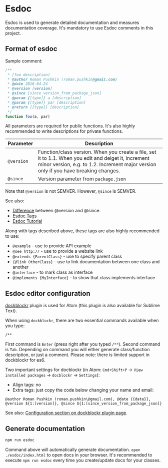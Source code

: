 # Esdoc

Esdoc is used to generate detailed documentation and measures documentation coverage.
It's mandatory to use Esdoc comments in this project.

## Format of esdoc

Sample comment:

```javascript
/**
 * [foo description]
 * @author Roman Pushkin (roman.pushkin@gmail.com)
 * @date 2016-04-24
 * @version [version]
 * @since [since_version_from_package_json]
 * @param {[type]} a [description]
 * @param {[type]} par [description]
 * @return {[type]} [description]
 */
function foo(a, par)
```

All parameters are required for public functions. It's also highly recommended
to write descriptions for private functions.

Parameter   | Description
------------|--------------
 `@version` | Function/class version. When you create a file, set it to 1.1. When you edit and delget it, increment minor version, e.g. to 1.2. Increment major version only if you have breaking changes.
 `@since` | Version parameter from `package.json`

Note that `@version` is not SEMVER. However, `@since` is SEMVER.

See also:
* [Difference](http://stackoverflow.com/a/32246313/337085) between @version and @since.
* [Esdoc Tags](https://esdoc.org/tags.html)
* [Esdoc Tutorial](https://esdoc.org/tutorial.html)

Along with tags described above, these tags are also highly recommended to use:

* `@example` - use to provide API example
* `@see http://` - use to provide a website link
* `@extends {ParentClass}` - use to specify parent class
* `{@link OtherClass}` - use to link documentation between one class and another
* `@interface` - to mark class as interface
* `@implements {MyInterface}` - to show that class implements interface

## Esdoc editor configuration

[dockblockr](https://atom.io/packages/docblockr) plugin is used for Atom (this plugin is also available for Sublime Text).

When using `dockblockr`, there are two essential commands available when you type:

```
/**
```

First command is `Enter` (press right after you typed `/**`). Second command is `Tab`. Depending on command you will either generate class/function description, or just a comment. Please note: there is limited support in dockblockr for es6.

Two important settings for docblockr (in Atom: `Cmd+Shift+P` -> `View installed packages` -> `docblockr` -> `Settings`):

* Align tags: no
* Extra tags: just copy the code below changing your name and email:

```
@author Roman Pushkin (roman.pushkin\@gmail.com), @date {{date}}, @version ${1:[version]}, @since ${1:[since_version_from_package_json]}
```

See also: [Configuration section on dockblockr plugin page](https://atom.io/packages/docblockr).

## Generate documentation

```bash
npm run esdoc
```

Command above will automatically generate documentation. `open ./esdoc/index.html`
to open docs in your browser. It's recommended to execute `npm run esdoc` every
time you create/update docs for your classes.
